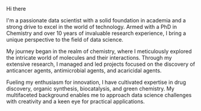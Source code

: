 Hi there 

I'm a passionate data scientist with a solid foundation in academia and a strong drive to excel in the world of technology. Armed with a PhD in Chemistry and over 10 years of invaluable research experience, I bring a unique perspective to the field of data science.

My journey began in the realm of chemistry, where I meticulously explored the intricate world of molecules and their interactions. Through my extensive research, I managed and led projects focused on the discovery of anticancer agents, antimicrobial agents, and acaricidal agents.

Fueling my enthusiasm for innovation, I have cultivated expertise in drug discovery, organic synthesis, biocatalysis, and green chemistry. My multifaceted background enables me to approach data science challenges with creativity and a keen eye for practical applications.



<!---
Kevwell/Kevwell is a ✨ special ✨ repository because its `README.md` (this file) appears on your GitHub profile.
You can click the Preview link to take a look at your changes.
--->
